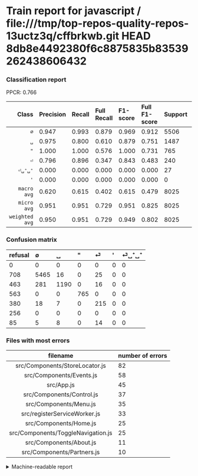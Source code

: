 # Train report for javascript / file:///tmp/top-repos-quality-repos-13uctz3q/cffbrkwb.git HEAD 8db8e4492380f6c8875835b83539262438606432

### Classification report

PPCR: 0.766

| Class | Precision | Recall | Full Recall | F1-score | Full F1-score | Support | Full Support | PPCR |
|------:|:----------|:-------|:------------|:---------|:---------|:--------|:-------------|:-----|
| `∅` | 0.947| 0.993| 0.879| 0.969| 0.912| 5506| 6214| 0.886 |
| `␣` | 0.975| 0.800| 0.610| 0.879| 0.751| 1487| 1950| 0.763 |
| `"` | 1.000| 1.000| 0.576| 1.000| 0.731| 765| 1328| 0.576 |
| `⏎` | 0.796| 0.896| 0.347| 0.843| 0.483| 240| 620| 0.387 |
| `⏎␣⁺␣⁺` | 0.000| 0.000| 0.000| 0.000| 0.000| 27| 112| 0.241 |
| `'` | 0.000| 0.000| 0.000| 0.000| 0.000| 0| 256| 0.000 |
| `macro avg` | 0.620| 0.615| 0.402| 0.615| 0.479| 8025| 10480| 0.766 |
| `micro avg` | 0.951| 0.951| 0.729| 0.951| 0.825| 8025| 10480| 0.766 |
| `weighted avg` | 0.950| 0.951| 0.729| 0.949| 0.802| 8025| 10480| 0.766 |

### Confusion matrix

|refusal|  ∅| ␣| "| ⏎| '| ⏎␣⁺␣⁺| 
|:---|:---|:---|:---|:---|:---|:---|
|0 |0 |0 |0 |0 |0 |0 |
|708 |5465 |16 |0 |25 |0 |0 |
|463 |281 |1190 |0 |16 |0 |0 |
|563 |0 |0 |765 |0 |0 |0 |
|380 |18 |7 |0 |215 |0 |0 |
|256 |0 |0 |0 |0 |0 |0 |
|85 |5 |8 |0 |14 |0 |0 |

### Files with most errors

| filename | number of errors|
|:----:|:-----|
| src/Components/StoreLocator.js | 82 |
| src/Components/Events.js | 58 |
| src/App.js | 45 |
| src/Components/Control.js | 37 |
| src/Components/Menu.js | 35 |
| src/registerServiceWorker.js | 33 |
| src/Components/Home.js | 25 |
| src/Components/ToggleNavigation.js | 25 |
| src/Components/About.js | 11 |
| src/Components/Partners.js | 10 |

<details>
    <summary>Machine-readable report</summary>
```json
{
  "cl_report": {"\"": {"f1-score": 1.0, "precision": 1.0, "recall": 1.0, "support": 765}, "\u0027": {"f1-score": 0.0, "precision": 0.0, "recall": 0.0, "support": 0}, "macro avg": {"f1-score": 0.6152359975957203, "precision": 0.6197019716260486, "recall": 0.6147759848718084, "support": 8025}, "micro avg": {"f1-score": 0.9514018691588785, "precision": 0.9514018691588785, "recall": 0.9514018691588785, "support": 8025}, "weighted avg": {"f1-score": 0.9485068361957874, "precision": 0.949684302975743, "recall": 0.9514018691588785, "support": 8025}, "\u2205": {"f1-score": 0.9694013303769401, "precision": 0.9473045588490207, "recall": 0.9925535779150018, "support": 5506}, "\u23ce": {"f1-score": 0.8431372549019608, "precision": 0.7962962962962963, "recall": 0.8958333333333334, "support": 240}, "\u23ce\u2423\u207a\u2423\u207a": {"f1-score": 0.0, "precision": 0.0, "recall": 0.0, "support": 27}, "\u2423": {"f1-score": 0.878877400295421, "precision": 0.9746109746109746, "recall": 0.8002689979825152, "support": 1487}},
  "cl_report_full": {"\"": {"f1-score": 0.7310081223124701, "precision": 1.0, "recall": 0.5760542168674698, "support": 1328}, "\u0027": {"f1-score": 0.0, "precision": 0.0, "recall": 0.0, "support": 256}, "macro avg": {"f1-score": 0.47947192954144574, "precision": 0.6197019716260486, "recall": 0.40209175720570406, "support": 10480}, "micro avg": {"f1-score": 0.8251823831396919, "precision": 0.9514018691588785, "recall": 0.728530534351145, "support": 10480}, "weighted avg": {"f1-score": 0.8017035718891159, "precision": 0.9168650413056221, "recall": 0.728530534351145, "support": 10480}, "\u2205": {"f1-score": 0.9121255111407828, "precision": 0.9473045588490207, "recall": 0.8794657225619569, "support": 6214}, "\u23ce": {"f1-score": 0.4831460674157304, "precision": 0.7962962962962963, "recall": 0.3467741935483871, "support": 620}, "\u23ce\u2423\u207a\u2423\u207a": {"f1-score": 0.0, "precision": 0.0, "recall": 0.0, "support": 112}, "\u2423": {"f1-score": 0.7505518763796909, "precision": 0.9746109746109746, "recall": 0.6102564102564103, "support": 1950}},
  "ppcr": 0.7657442748091603
}
```
</details>
